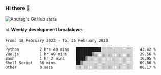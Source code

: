 ### Hi there 👋
![Anurag's GitHub stats](https://github-readme-stats.vercel.app/api?username=jami1024&show_icons=true&theme=radical)

📊 **Weekly development breakdown**
<!--START_SECTION:waka-->

```text
From: 18 February 2023 - To: 25 February 2023

Python         2 hrs 40 mins   ███████████░░░░░░░░░░░░░░   43.42 %
Vue.js         1 hr 49 mins    ███████▒░░░░░░░░░░░░░░░░░   29.56 %
Bash           1 hr 2 mins     ████▒░░░░░░░░░░░░░░░░░░░░   16.95 %
Shell Script   36 mins         ██▒░░░░░░░░░░░░░░░░░░░░░░   09.86 %
Other          0 secs          ░░░░░░░░░░░░░░░░░░░░░░░░░   00.17 %
```

<!--END_SECTION:waka-->
<!--
**jami1024/jami1024** is a ✨ _special_ ✨ repository because its `README.md` (this file) appears on your GitHub profile.

Here are some ideas to get you started:

- 🔭 I’m currently working on ...
- 🌱 I’m currently learning ...
- 👯 I’m looking to collaborate on ...
- 🤔 I’m looking for help with ...
- 💬 Ask me about ...
- 📫 How to reach me: ...
- 😄 Pronouns: ...
- ⚡ Fun fact: ...
-->
